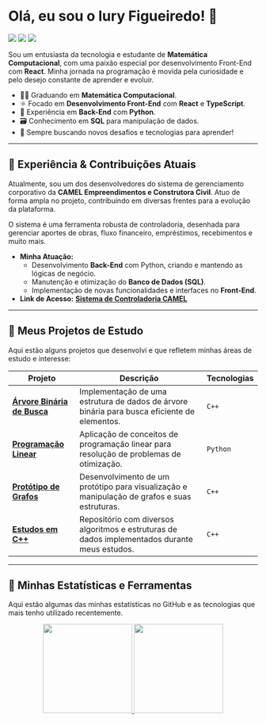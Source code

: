 # Olá, eu sou o Iury Figueiredo! 👋

<p align="left">
  <a href="https://www.instagram.com/iuryloop" target="_blank"><img src="https://img.shields.io/badge/-Instagram-%23E4405F?style=for-the-badge&logo=instagram&logoColor=white" target="_blank"></a>
  <a href="https://www.linkedin.com/in/iury-figueiredo-/" target="_blank"><img src="https://img.shields.io/badge/-LinkedIn-%230077B5?style=for-the-badge&logo=linkedin&logoColor=white" target="_blank"></a>
  <a href="mailto:iury.figueiredo.dev@gmail.com"><img src="https://img.shields.io/badge/-Gmail-%23333?style=for-the-badge&logo=gmail&logoColor=white" target="_blank"></a>
</p>

Sou um entusiasta da tecnologia e estudante de **Matemática Computacional**, com uma paixão especial por desenvolvimento Front-End com **React**. Minha jornada na programação é movida pela curiosidade e pelo desejo constante de aprender e evoluir.

- 👨‍🎓 Graduando em **Matemática Computacional**.
- ⚛️ Focado em **Desenvolvimento Front-End** com **React** e **TypeScript**.
- 🐍 Experiência em **Back-End** com **Python**.
- 🗃️ Conhecimento em **SQL** para manipulação de dados.
- 🌱 Sempre buscando novos desafios e tecnologias para aprender!

---

## 💼 Experiência & Contribuições Atuais

Atualmente, sou um dos desenvolvedores do sistema de gerenciamento corporativo da **CAMEL Empreendimentos e Construtora Civil**. Atuo de forma ampla no projeto, contribuindo em diversas frentes para a evolução da plataforma.

O sistema é uma ferramenta robusta de controladoria, desenhada para gerenciar aportes de obras, fluxo financeiro, empréstimos, recebimentos e muito mais.

* **Minha Atuação:**
    * Desenvolvimento **Back-End** com Python, criando e mantendo as lógicas de negócio.
    * Manutenção e otimização do **Banco de Dados (SQL)**.
    * Implementação de novas funcionalidades e interfaces no **Front-End**.
* **Link de Acesso:** **[Sistema de Controladoria CAMEL](http://controladoriacamel.com.br:8080/login)**

---

## 🌱 Meus Projetos de Estudo

Aqui estão alguns projetos que desenvolvi e que refletem minhas áreas de estudo e interesse:

| Projeto | Descrição | Tecnologias |
| --- | --- | --- |
| **[Árvore Binária de Busca](https://github.com/loosiury/-rvore-binaria-de-busca)** | Implementação de uma estrutura de dados de árvore binária para busca eficiente de elementos. | `C++` |
| **[Programação Linear](https://github.com/loosiury/Programa-o-linear)** | Aplicação de conceitos de programação linear para resolução de problemas de otimização. | `Python` |
| **[Protótipo de Grafos](https://github.com/loosiury/prototipografoseestruturadedados)** | Desenvolvimento de um protótipo para visualização e manipulação de grafos e suas estruturas. | `C++` |
| **[Estudos em C++](https://github.com/loosiury/c--)** | Repositório com diversos algoritmos e estruturas de dados implementados durante meus estudos. | `C++` |

---

## 🚀 Minhas Estatísticas e Ferramentas

Aqui estão algumas das minhas estatísticas no GitHub e as tecnologias que mais tenho utilizado recentemente.

<p align="center">
  <a href="https://github.com/loosiury">
    <img height="180em" src="https://github-readme-stats.vercel.app/api?username=loosiury&show_icons=true&theme=dracula&include_all_commits=true&count_private=true"/>
    <img height="180em" src="https://github-readme-stats.vercel.app/api/top-langs/?username=loosiury&layout=compact&langs_count=7&theme=dracula"/>
  </a>
</p>
